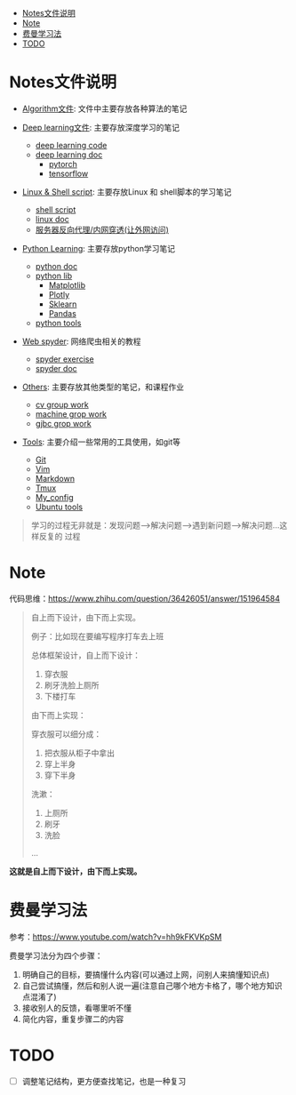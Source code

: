 <!--ts-->
* [Notes文件说明](#notes文件说明)
* [Note](#note)
* [费曼学习法](#费曼学习法)
* [TODO](#todo)

<!-- Added by: mikizhu, at: 2021年11月29日 星期一 09时18分36秒 CST -->

<!--te-->

# Notes文件说明

- [Algorithm文件](./Algorithm): 文件中主要存放各种算法的笔记

- [Deep learning文件](./Deep_learning): 主要存放深度学习的笔记
  - [deep learning code](./Deep_learning/code) 
  - [deep learning doc](./Deep_learning/doc) 
    - [pytorch](./Deep_learning/doc/pytorch)
    - [tensorflow](./Deep_learning/doc/tensorflow) 

- [Linux & Shell script](./Linux&Shell_script): 主要存放Linux 和 shell脚本的学习笔记
  - [shell script](./Linux&Shell_script/shell_script) 
  - [linux doc](./Linux&Shell_script/linux_doc) 
  - [服务器反向代理/内网穿透(让外网访问)](./Linux&Shell_script/README.md)

- [Python Learning](./Python_learning): 主要存放python学习笔记
  - [python doc](./Python_learning/doc) 
  - [python lib](./Python_learning/Pandas&Sklearn&Matplotlib)
    - [Matplotlib](./Python_learning/lib_learning/Matplotlib) 
    - [Plotly](./Python_learning/lib_learning/Plotly) 
    - [Sklearn](./Python_learning/lib_learning/Sklearn) 
    - [Pandas](./Python_learning/lib_learning/Pandas) 
  - [python tools](./Python_learning/tools) 

- [Web spyder](./Web_spyder): 网络爬虫相关的教程
  - [spyder exercise](./Web_spyder/spyder_exercise) 
  - [spyder doc](./Web_spyder/spyder_doc) 

- [Others](./Others): 主要存放其他类型的笔记，和课程作业
  - [cv group work](./Others/cv_groupwork) 
  - [machine grop work](./Others/machine_learning_work)
  - [gjbc grop work](./Others/gjbc) 

- [Tools](./Tools): 主要介绍一些常用的工具使用，如git等
  - [Git](./Tools/Git) 
  - [Vim](./Tools/Vim) 
  - [Markdown](./Tools/Markdown) 
  - [Tmux](./Tools/Tmux) 
  - [My_config](./Tools/My_config) 
  - [Ubuntu tools](./Tools/Ubuntu_tools) 

> 学习的过程无非就是：发现问题-->解决问题-->遇到新问题-->解决问题...这样反复的
> 过程

# Note

代码思维：https://www.zhihu.com/question/36426051/answer/151964584

> 自上而下设计，由下而上实现。
>
> 例子：比如现在要编写程序打车去上班
>
> 总体框架设计，自上而下设计：
>
> 1. 穿衣服
> 2. 刷牙洗脸上厕所
> 3. 下楼打车
>
> 由下而上实现：
>
> 穿衣服可以细分成：
>
> 1. 把衣服从柜子中拿出
> 2. 穿上半身
> 3. 穿下半身
>
> 洗漱：
>
> 1. 上厕所
> 2. 刷牙
> 3. 洗脸
>
> ...

**这就是自上而下设计，由下而上实现。**

# 费曼学习法

参考：https://www.youtube.com/watch?v=hh9kFKVKpSM

费曼学习法分为四个步骤：

1. 明确自己的目标，要搞懂什么内容(可以通过上网，问别人来搞懂知识点)
2. 自己尝试搞懂，然后和别人说一遍(注意自己哪个地方卡格了，哪个地方知识点混淆了)
3. 接收别人的反馈，看哪里听不懂
4. 简化内容，重复步骤二的内容

# TODO

- [ ] 调整笔记结构，更方便查找笔记，也是一种复习


